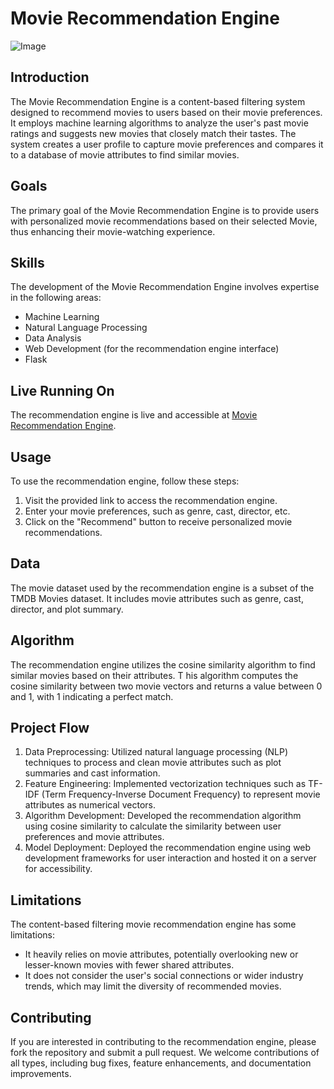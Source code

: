 # Movie Recommendation Engine
![Image](https://img.freepik.com/free-vector/seamless-pattern-with-cinema-elements_225004-1154.jpg?t=st=1715784274~exp=1715787874~hmac=d7427c470a321aafb34f0063d5ad070ed7338f028d5c9becea4ffa1f84fd3435&w=740)
## Introduction
The Movie Recommendation Engine is a content-based filtering system designed to recommend movies to users based on their movie preferences. It employs machine learning algorithms to analyze the user's past movie ratings and suggests new movies that closely match their tastes. The system creates a user profile to capture movie preferences and compares it to a database of movie attributes to find similar movies.

## Goals
The primary goal of the Movie Recommendation Engine is to provide users with personalized movie recommendations based on their selected Movie,
thus enhancing their movie-watching experience.

## Skills
The development of the Movie Recommendation Engine involves expertise in the following areas:
- Machine Learning
- Natural Language Processing
- Data Analysis
- Web Development (for the recommendation engine interface)
- Flask


## Live Running On
The recommendation engine is live and accessible at [Movie Recommendation Engine](https://movie-recommendation-pofr.onrender.com).

## Usage
To use the recommendation engine, follow these steps:
1. Visit the provided link to access the recommendation engine.
2. Enter your movie preferences, such as genre, cast, director, etc.
3. Click on the "Recommend" button to receive personalized movie recommendations.

## Data
The movie dataset used by the recommendation engine is a subset of the TMDB Movies dataset. It includes movie attributes such as genre, cast, director, and plot summary.

## Algorithm
The recommendation engine utilizes the cosine similarity algorithm to find similar movies based on their attributes. T
his algorithm computes the cosine similarity between two movie vectors and returns a value between 0 and 1, with 1 indicating a perfect match.

## Project Flow
1. Data Preprocessing: Utilized natural language processing (NLP) techniques to process and clean movie attributes such as plot summaries and cast information.
2. Feature Engineering: Implemented vectorization techniques such as TF-IDF (Term Frequency-Inverse Document Frequency) to represent movie attributes as numerical vectors.
3. Algorithm Development: Developed the recommendation algorithm using cosine similarity to calculate the similarity between user preferences and movie attributes.
4. Model Deployment: Deployed the recommendation engine using web development frameworks for user interaction and hosted it on a server for accessibility.

## Limitations
The content-based filtering movie recommendation engine has some limitations:
- It heavily relies on movie attributes, potentially overlooking new or lesser-known movies with fewer shared attributes.
- It does not consider the user's social connections or wider industry trends, which may limit the diversity of recommended movies.

## Contributing
If you are interested in contributing to the recommendation engine, please fork the repository and submit a pull request. We welcome contributions of all types, including bug fixes, feature enhancements, and documentation improvements.
